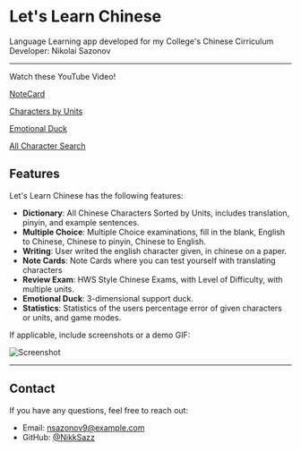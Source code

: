 # Let's Learn Chinese

Language Learning app developed for my College's Chinese Cirriculum
Developer: Nikolai Sazonov

---
Watch these YouTube Video!

[NoteCard](https://www.youtube.com/watch?v=ultmWWEEGr4&list=PLRPU2LPZpxJKptsv8RwL1O3DNNRM3YfSV&index=1)

[Characters by Units](https://www.youtube.com/watch?v=UGDX4BmEEVw&list=PLRPU2LPZpxJKptsv8RwL1O3DNNRM3YfSV&index=2)

[Emotional Duck](https://www.youtube.com/watch?v=mwl-P9bRy44&list=PLRPU2LPZpxJKptsv8RwL1O3DNNRM3YfSV&index=3)

[All Character Search](https://www.youtube.com/watch?v=PQwnp4Skvow&list=PLRPU2LPZpxJKptsv8RwL1O3DNNRM3YfSV&index=4)
## Features

Let's Learn Chinese has the following features:
- **Dictionary**: All Chinese Characters Sorted by Units, includes translation, pinyin, and example sentences.
- **Multiple Choice**: Multiple Choice examinations, fill in the blank, English to Chinese, Chinese to pinyin, Chinese to English.
- **Writing**: User writed the english character given, in chinese on a paper.
- **Note Cards**: Note Cards where you can test yourself with translating characters
- **Review Exam**: HWS Style Chinese Exams, with Level of Difficulty, with multiple units.
- **Emotional Duck**: 3-dimensional support duck.
- **Statistics**: Statistics of the users percentage error of given characters or units, and game modes.

If applicable, include screenshots or a demo GIF:

![Screenshot](link-to-screenshot.png)

---

## Contact

If you have any questions, feel free to reach out:
- Email: nsazonov9@example.com
- GitHub: [@NikkSazz](https://github.com/NikkSazz)
